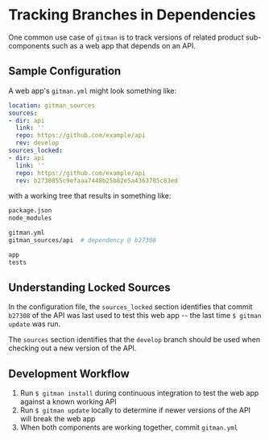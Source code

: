 # Tracking Branches in Dependencies

One common use case of `gitman` is to track versions of related product sub-components such as a web app that depends on an API.

## Sample Configuration

A web app's `gitman.yml` might look something like:

```yaml
location: gitman_sources
sources:
- dir: api
  link: ''
  repo: https://github.com/example/api
  rev: develop
sources_locked:
- dir: api
  link: ''
  repo: https://github.com/example/api
  rev: b2730855c9efaaa7448b25b82e5a4363785c83ed
```

with a working tree that results in something like:

```sh
package.json
node_modules

gitman.yml
gitman_sources/api  # dependency @ b27308

app
tests
```

## Understanding Locked Sources

In the configuration file, the `sources_locked` section identifies that commit `b27308` of the API was last used to test this web app -- the last time `$ gitman update` was run.

The `sources` section identifies that the `develop` branch should be used when checking out a new version of the API.

## Development Workflow

1. Run `$ gitman install` during continuous integration to test the web app against a known working API
2. Run `$ gitman update` locally to determine if newer versions of the API will break the web app
3. When both components are working together, commit `gitman.yml`
